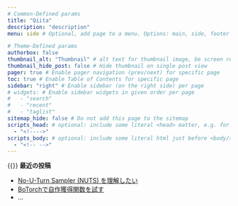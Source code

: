```yaml
---
# Common-Defined params
title: "Qiita"
description: "description"
menu: side # Optional, add page to a menu. Options: main, side, footer

# Theme-Defined params
authorbox: false
thumbnail_alt: "Thumbnail" # alt text for thumbnail image, be screen reader friendly!
thumbnail_hide_post: false # Hide thumbnail on single post view
pager: true # Enable pager navigation (prev/next) for specific page
toc: true # Enable Table of Contents for specific page
sidebar: "right" # Enable sidebar (on the right side) per page
# widgets: # Enable sidebar widgets in given order per page
#   - "search"
#   - "recent"
#   - "taglist"
sitemap_hide: false # Do not add this page to the sitemap
scripts_head: # optional: include some literal <head> matter, e.g. for page-specific JS imports; safeHTML-filtered
  - "<!---->"
scripts_body: # optional: include some literal html just before <body/> tag, e.g. JS initialization; safeHTML-filtered
  - "<!-- -->"
---
```


{{<qiita link="https://qiita.com/dai08srhg">}}
**最近の投稿**
- [No-U-Turn Sampler (NUTS) を理解したい](https://qiita.com/dai08srhg/items/5d4ac3070bae836aef10)
- [BoTorchで自作獲得関数を試す](https://qiita.com/dai08srhg/items/eb29442f80bf85bcbfdb)
- ...
